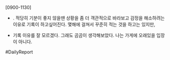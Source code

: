 [0900-1130]

-  .
	적당히 기분이 좋지 않을땐 상황을 좀 더 객관적으로 바라보고 
	감정을 해소하려는 이유로 기록이 하고싶어진다.
	몇해에 걸쳐서 꾸준히 적는 것을 하고는 있지만, 
* 기록
	이유를 잘 모르겠다. 그래도 곰곰이 생각해보았다.
	나는 가게에 오래있을 입장이 아니다. 
	

#DailyReport 